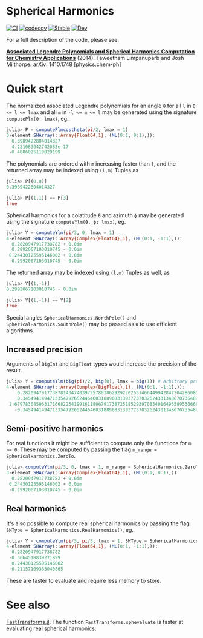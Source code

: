 # Spherical Harmonics

[![CI](https://github.com/jishnub/SphericalHarmonics.jl/actions/workflows/ci.yml/badge.svg)](https://github.com/jishnub/SphericalHarmonics.jl/actions/workflows/ci.yml)
[![codecov](https://codecov.io/gh/jishnub/SphericalHarmonics.jl/branch/master/graph/badge.svg)](https://codecov.io/gh/jishnub/SphericalHarmonics.jl)
[![Stable](https://img.shields.io/badge/docs-stable-blue.svg)](https://jishnub.github.io/SphericalHarmonics.jl/stable)
[![Dev](https://img.shields.io/badge/docs-dev-blue.svg)](https://jishnub.github.io/SphericalHarmonics.jl/dev)

For a full description of the code, please see:

[**Associated Legendre Polynomials and Spherical Harmonics Computation for Chemistry Applications**](http://arxiv.org/abs/1410.1748) (2014). Taweetham Limpanuparb and Josh Milthorpe. arXiv: 1410.1748 [physics.chem-ph]

# Quick start

The normalized associated Legendre polynomials for an angle `θ` for all `l` in `0 <= l <= lmax` and all `m` in `-l <= m <= l` may be generated using the signature `computePlm(θ; lmax)`, eg.

```julia
julia> P = computePlmcostheta(pi/2, lmax = 1)
3-element SHArray(::Array{Float64,1}, (ML(0:1, 0:1),)):
  0.3989422804014327
  4.231083042742082e-17
 -0.4886025119029199
```

The polynomials are ordered with `m` increasing faster than `l`, and the returned array may be indexed using `(l,m)` Tuples as

```julia
julia> P[(0,0)]
0.3989422804014327

julia> P[(1,1)] == P[3]
true
```

Spherical harmonics for a colatitude `θ` and azimuth `ϕ` may be generated using the signature `computeYlm(θ, ϕ; lmax)`, eg.

```julia
julia> Y = computeYlm(pi/3, 0, lmax = 1)
4-element SHArray(::Array{Complex{Float64},1}, (ML(0:1, -1:1),)):
  0.2820947917738782 + 0.0im
  0.2992067103010745 - 0.0im
 0.24430125595146002 + 0.0im
 -0.2992067103010745 - 0.0im
```

The returned array may be indexed using `(l,m)` Tuples as well, as

```julia
julia> Y[(1,-1)]
0.2992067103010745 - 0.0im

julia> Y[(1,-1)] == Y[2]
true
```

Special angles `SphericalHarmonics.NorthPole()` and `SphericalHarmonics.SouthPole()` may be passed as `θ` to use efficient algorithms.

## Increased precision

Arguments of `BigInt` and `BigFloat` types would increase the precision of the result.

```julia
julia> Y = computeYlm(big(pi)/2, big(0), lmax = big(1)) # Arbitrary precision
4-element SHArray(::Array{Complex{BigFloat},1}, (ML(0:1, -1:1),)):
    0.2820947917738781434740397257803862929220253146644994284220428608553212342207478 + 0.0im
    0.3454941494713354792652446460318896831393773703262433134867073548945156550201567 - 0.0im
 2.679783085063171668225419916118067917387251852939708540164955895366691604430101e-78 + 0.0im
   -0.3454941494713354792652446460318896831393773703262433134867073548945156550201567 - 0.0im
```

## Semi-positive harmonics

For real functions it might be sufficient to compute only the functions for `m >= 0`. These may be computed by passing the flag `m_range = SphericalHarmonics.ZeroTo`.

```julia
julia> computeYlm(pi/3, 0, lmax = 1, m_range = SphericalHarmonics.ZeroTo)
3-element SHArray(::Array{Complex{Float64},1}, (ML(0:1, 0:1),)):
  0.2820947917738782 + 0.0im
 0.24430125595146002 + 0.0im
 -0.2992067103010745 - 0.0im
```

## Real harmonics

It's also possible to compute real spherical harmonics by passing the flag `SHType = SphericalHarmonics.RealHarmonics()`, eg.

```julia
julia> Y = computeYlm(pi/3, pi/3, lmax = 1, SHType = SphericalHarmonics.RealHarmonics())
4-element SHArray(::Array{Float64,1}, (ML(0:1, -1:1),)):
  0.2820947917738782
 -0.3664518839271899
  0.24430125595146002
 -0.21157109383040865
```

These are faster to evaluate and require less memory to store.

# See also

[FastTransforms.jl](https://github.com/JuliaApproximation/FastTransforms.jl): The function `FastTransforms.sphevaluate` is faster at evaluating real spherical harmonics.
